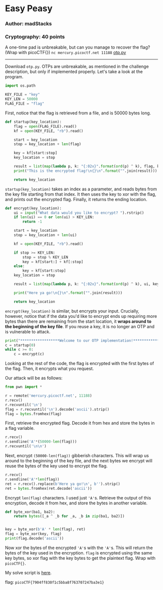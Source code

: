 # Easy Peasy
### Author: madStacks
### Cryptography: 40 points


A one-time pad is unbreakable, but can you manage to recover the flag? (Wrap with picoCTF{}) `nc mercury.picoctf.net 11188` [otp.py](otp.py)

---

Download `otp.py`. OTPs are unbreakable, as mentioned in the challenge description, but only if implemented properly. Let's take a look at the program.

```python
import os.path

KEY_FILE = "key"
KEY_LEN = 50000
FLAG_FILE = "flag"
```

First, notice that the flag is retrieved from a file, and is 50000 bytes long. 

```python
def startup(key_location):
	flag = open(FLAG_FILE).read()
	kf = open(KEY_FILE, "rb").read()

	start = key_location
	stop = key_location + len(flag)

	key = kf[start:stop]
	key_location = stop

	result = list(map(lambda p, k: "{:02x}".format(ord(p) ^ k), flag, key))
	print("This is the encrypted flag!\n{}\n".format("".join(result)))

	return key_location
```

`startup(key_location)` takes an index as a parameter, and reads bytes from the key file starting from that index. It then uses the key to xor with the flag, and prints out the encrypted flag. Finally, it returns the ending location.

```python
def encrypt(key_location):
	ui = input("What data would you like to encrypt? ").rstrip()
	if len(ui) == 0 or len(ui) > KEY_LEN:
		return -1

	start = key_location
	stop = key_location + len(ui)

	kf = open(KEY_FILE, "rb").read()

	if stop >= KEY_LEN:
		stop = stop % KEY_LEN
		key = kf[start:] + kf[:stop]
	else:
		key = kf[start:stop]
	key_location = stop

	result = list(map(lambda p, k: "{:02x}".format(ord(p) ^ k), ui, key))

	print("Here ya go!\n{}\n".format("".join(result)))

	return key_location
```

`encrypt(key_location)` is similar, but encrypts your input. Crucially, however, notice that if the data you'd like to encrypt ends up requiring more bytes than there are remaining from the start location, it **wraps around to the beginning of the key file**. If you reuse a key, it is no longer an OTP and is vulnerable to attack.

```python
print("******************Welcome to our OTP implementation!******************")
c = startup(0)
while c >= 0:
	c = encrypt(c)
```

Looking at the rest of the code, the flag is encrypted with the first bytes of the flag. Then, it encrypts what you request.

Our attack will be as follows:

```python
from pwn import *

r = remote('mercury.picoctf.net', 11188)
r.recv()
r.recvuntil('\n')
flag = r.recvuntil('\n').decode('ascii').strip()
flag = bytes.fromhex(flag)
```

First, retrieve the encrypted flag. Decode it from hex and store the bytes in a flag variable. 

```python
r.recv()
r.sendline('A'*(50000-len(flag)))
r.recvuntil('\n\n')
```

Next, encrypt `(50000-len(flag))` gibberish characters. This will wrap us around to the beginning of the key file, and the next bytes we encrypt will reuse the bytes of the key used to encrypt the flag. 

```python
r.recv()
r.sendline('A'*len(flag))
ret = r.recv().replace(b'Here ya go!\n', b'').strip()
ret = bytes.fromhex(ret.decode('ascii'))
```

Encrypt `len(flag)` characters. I used just `'A'`s. Retrieve the output of this encryption, decode it from hex, and store the bytes in another variable.

```python
def byte_xor(ba1, ba2):
    return bytes([_a ^ _b for _a, _b in zip(ba1, ba2)])


key = byte_xor(b'A' * len(flag), ret)
flag = byte_xor(key, flag)
print(flag.decode('ascii'))
```

Now xor the bytes of the encrypted `'A'`s with the `'A'`s. This will return the bytes of the key used in the encryption. `flag` is encrypted using the same key bytes, so xor flag with the key bytes to get the plaintext flag. Wrap with `picoCTF{}`.

My solve script is [here](otpsolve.py).

flag: `picoCTF{7904ff830f1c5bba8f763707247ba3e1}`
